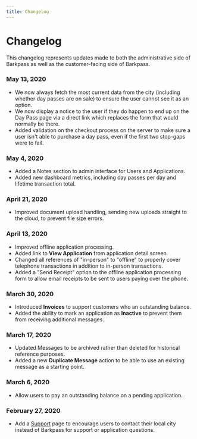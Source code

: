 ```yaml
---
title: Changelog
---
```


# Changelog

This changelog represents updates made to both the administrative side of Barkpass as well as the customer-facing side of Barkpass.

### May 13, 2020

- We now always fetch the most current data from the city (including whether day passes are on sale) to ensure the user cannot see it as an option.
- We now display a notice to the user if they do happen to end up on the Day Pass page via a direct link which replaces the form that would normally be there.
- Added validation on the checkout process on the server to make sure a user isn't able to purchase a day pass, even if the first two stop-gaps were to fail.

### May 4, 2020

- Added a Notes section to admin interface for Users and Applications.
- Added new dashboard metrics, including day passes per day and lifetime transaction total.

### April 21, 2020

- Improved document upload handling, sending new uploads straight to the cloud, to prevent file size errors.

### April 13, 2020

- Improved offline application processing.
- Added link to **View Application** from application detail screen.
- Changed all references of "in-person" to "offline" to properly cover telephone transactions in addition to in-person transactions.
- Added a "Send Receipt" option to the offline application processing form to allow email receipts to be sent to users paying over the phone.

### March 30, 2020

- Introduced **Invoices** to support customers who an outstanding balance.
- Added the ability to mark an application as **Inactive** to prevent them from receiving additional messages.

### March 17, 2020

- Updated Messages to be archived rather than deleted for historical reference purposes.
- Added a new **Duplicate Message** action to be able to use an existing message as a starting point.

### March 6, 2020

- Allow users to pay an outstanding balance on a pending application.

### February 27, 2020

- Add a [Support](https://www.barkpass.com/support) page to encourage users to contact their local city instead of Barkpass for support or application questions.
